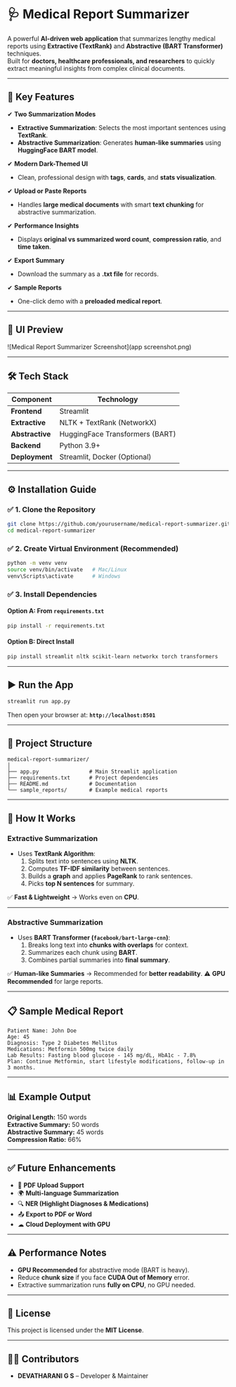 # 🩺 **Medical Report Summarizer**
A powerful **AI-driven web application** that summarizes lengthy medical reports using **Extractive (TextRank)** and **Abstractive (BART Transformer)** techniques.  
Built for **doctors, healthcare professionals, and researchers** to quickly extract meaningful insights from complex clinical documents.  

---

## 🚀 **Key Features**
✔ **Two Summarization Modes**
   - **Extractive Summarization**: Selects the most important sentences using **TextRank**.
   - **Abstractive Summarization**: Generates **human-like summaries** using **HuggingFace BART model**.

✔ **Modern Dark-Themed UI**
   - Clean, professional design with **tags**, **cards**, and **stats visualization**.

✔ **Upload or Paste Reports**
   - Handles **large medical documents** with smart **text chunking** for abstractive summarization.

✔ **Performance Insights**
   - Displays **original vs summarized word count**, **compression ratio**, and **time taken**.

✔ **Export Summary**
   - Download the summary as a **.txt file** for records.

✔ **Sample Reports**
   - One-click demo with a **preloaded medical report**.

---

## 📸 **UI Preview** 
![Medical Report Summarizer Screenshot](app screenshot.png)

---

## 🛠 **Tech Stack**
| Component      | Technology |
|---------------|------------|
| **Frontend**  | Streamlit |
| **Extractive**| NLTK + TextRank (NetworkX) |
| **Abstractive**| HuggingFace Transformers (BART) |
| **Backend**   | Python 3.9+ |
| **Deployment**| Streamlit, Docker (Optional) |

---

## ⚙️ **Installation Guide**

### ✅ 1. Clone the Repository
```bash
git clone https://github.com/yourusername/medical-report-summarizer.git
cd medical-report-summarizer
```

### ✅ 2. Create Virtual Environment (Recommended)
```bash
python -m venv venv
source venv/bin/activate   # Mac/Linux
venv\Scripts\activate      # Windows
```

### ✅ 3. Install Dependencies
#### **Option A: From `requirements.txt`**
```bash
pip install -r requirements.txt
```

#### **Option B: Direct Install**
```bash
pip install streamlit nltk scikit-learn networkx torch transformers
```

---

## ▶️ **Run the App**
```bash
streamlit run app.py
```
Then open your browser at: **`http://localhost:8501`**

---

## 📂 **Project Structure**
```
medical-report-summarizer/
│
├── app.py                # Main Streamlit application
├── requirements.txt      # Project dependencies
├── README.md             # Documentation
└── sample_reports/       # Example medical reports
```

---

## 🧠 **How It Works**

### **Extractive Summarization**
- Uses **TextRank Algorithm**:
  1. Splits text into sentences using **NLTK**.
  2. Computes **TF-IDF similarity** between sentences.
  3. Builds a **graph** and applies **PageRank** to rank sentences.
  4. Picks **top N sentences** for summary.

✅ **Fast & Lightweight** → Works even on **CPU**.

---

### **Abstractive Summarization**
- Uses **BART Transformer (`facebook/bart-large-cnn`)**:
  1. Breaks long text into **chunks with overlaps** for context.
  2. Summarizes each chunk using **BART**.
  3. Combines partial summaries into **final summary**.

✅ **Human-like Summaries** → Recommended for **better readability**.
⚠ **GPU Recommended** for large reports.

---

## 📋 **Sample Medical Report**
```
Patient Name: John Doe
Age: 45
Diagnosis: Type 2 Diabetes Mellitus
Medications: Metformin 500mg twice daily
Lab Results: Fasting blood glucose - 145 mg/dL, HbA1c - 7.8%
Plan: Continue Metformin, start lifestyle modifications, follow-up in 3 months.
```

---

## 📊 **Example Output**

**Original Length:** 150 words  
**Extractive Summary:** 50 words  
**Abstractive Summary:** 45 words  
**Compression Ratio:** 66%

---

## ✅ **Future Enhancements**
- 📄 **PDF Upload Support**
- 🌍 **Multi-language Summarization**
- 🔍 **NER (Highlight Diagnoses & Medications)**
- 📤 **Export to PDF or Word**
- ☁ **Cloud Deployment with GPU**

---

## ⚠️ **Performance Notes**
- **GPU Recommended** for abstractive mode (BART is heavy).
- Reduce **chunk size** if you face **CUDA Out of Memory** error.
- Extractive summarization runs **fully on CPU**, no GPU needed.

---

## 📜 **License**
This project is licensed under the **MIT License**.

---

## 👨‍💻 **Contributors**
- **DEVATHARANI G S** – Developer & Maintainer
